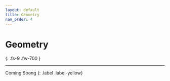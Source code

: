 ```yaml
---
layout: default
title: Geometry
nav_order: 4
---
```


# Geometry
{: .fs-9 .fw-700 }

---

Coming Soong
{: .label .label-yellow}
